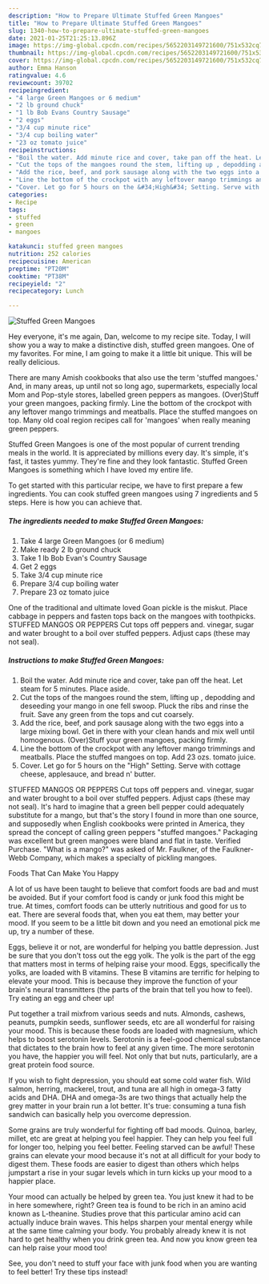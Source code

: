 ```yaml
---
description: "How to Prepare Ultimate Stuffed Green Mangoes"
title: "How to Prepare Ultimate Stuffed Green Mangoes"
slug: 1340-how-to-prepare-ultimate-stuffed-green-mangoes
date: 2021-01-25T21:25:13.896Z
image: https://img-global.cpcdn.com/recipes/5652203149721600/751x532cq70/stuffed-green-mangoes-recipe-main-photo.jpg
thumbnail: https://img-global.cpcdn.com/recipes/5652203149721600/751x532cq70/stuffed-green-mangoes-recipe-main-photo.jpg
cover: https://img-global.cpcdn.com/recipes/5652203149721600/751x532cq70/stuffed-green-mangoes-recipe-main-photo.jpg
author: Emma Hanson
ratingvalue: 4.6
reviewcount: 39702
recipeingredient:
- "4 large Green Mangoes or 6 medium"
- "2 lb ground chuck"
- "1 lb Bob Evans Country Sausage"
- "2 eggs"
- "3/4 cup minute rice"
- "3/4 cup boiling water"
- "23 oz tomato juice"
recipeinstructions:
- "Boil the water. Add minute rice and cover, take pan off the heat. Let steam for 5 minutes. Place aside."
- "Cut the tops of the mangoes round the stem, lifting up , depodding and deseeding your mango in one fell swoop. Pluck the ribs and rinse the fruit. Save any green from the tops and cut coarsely."
- "Add the rice, beef, and pork sausage along with the two eggs into a large mixing bowl. Get in there with your clean hands and mix well until homogenous. (Over)Stuff your green mangoes, packing firmly."
- "Line the bottom of the crockpot with any leftover mango trimmings and meatballs. Place the stuffed mangoes on top. Add 23 ozs. tomato juice."
- "Cover. Let go for 5 hours on the &#34;High&#34; Setting. Serve with cottage cheese, applesauce, and bread n&#39; butter."
categories:
- Recipe
tags:
- stuffed
- green
- mangoes

katakunci: stuffed green mangoes 
nutrition: 252 calories
recipecuisine: American
preptime: "PT20M"
cooktime: "PT38M"
recipeyield: "2"
recipecategory: Lunch

---
```



![Stuffed Green Mangoes](https://img-global.cpcdn.com/recipes/5652203149721600/751x532cq70/stuffed-green-mangoes-recipe-main-photo.jpg)

Hey everyone, it's me again, Dan, welcome to my recipe site. Today, I will show you a way to make a distinctive dish, stuffed green mangoes. One of my favorites. For mine, I am going to make it a little bit unique. This will be really delicious.

There are many Amish cookbooks that also use the term &#39;stuffed mangoes.&#39; And, in many areas, up until not so long ago, supermarkets, especially local Mom and Pop-style stores, labelled green peppers as mangoes. (Over)Stuff your green mangoes, packing firmly. Line the bottom of the crockpot with any leftover mango trimmings and meatballs. Place the stuffed mangoes on top. Many old coal region recipes call for &#39;mangoes&#39; when really meaning green peppers.

Stuffed Green Mangoes is one of the most popular of current trending meals in the world. It is appreciated by millions every day. It's simple, it's fast, it tastes yummy. They're fine and they look fantastic. Stuffed Green Mangoes is something which I have loved my entire life.


To get started with this particular recipe, we have to first prepare a few ingredients. You can cook stuffed green mangoes using 7 ingredients and 5 steps. Here is how you can achieve that.

<!--inarticleads1-->

##### The ingredients needed to make Stuffed Green Mangoes:

1. Take 4 large Green Mangoes (or 6 medium)
1. Make ready 2 lb ground chuck
1. Take 1 lb Bob Evan&#39;s Country Sausage
1. Get 2 eggs
1. Take 3/4 cup minute rice
1. Prepare 3/4 cup boiling water
1. Prepare 23 oz tomato juice


One of the traditional and ultimate loved Goan pickle is the miskut. Place cabbage in peppers and fasten tops back on the mangoes with toothpicks. STUFFED MANGOS OR PEPPERS Cut tops off peppers and. vinegar, sugar and water brought to a boil over stuffed peppers. Adjust caps (these may not seal). 

<!--inarticleads2-->

##### Instructions to make Stuffed Green Mangoes:

1. Boil the water. Add minute rice and cover, take pan off the heat. Let steam for 5 minutes. Place aside.
1. Cut the tops of the mangoes round the stem, lifting up , depodding and deseeding your mango in one fell swoop. Pluck the ribs and rinse the fruit. Save any green from the tops and cut coarsely.
1. Add the rice, beef, and pork sausage along with the two eggs into a large mixing bowl. Get in there with your clean hands and mix well until homogenous. (Over)Stuff your green mangoes, packing firmly.
1. Line the bottom of the crockpot with any leftover mango trimmings and meatballs. Place the stuffed mangoes on top. Add 23 ozs. tomato juice.
1. Cover. Let go for 5 hours on the &#34;High&#34; Setting. Serve with cottage cheese, applesauce, and bread n&#39; butter.


STUFFED MANGOS OR PEPPERS Cut tops off peppers and. vinegar, sugar and water brought to a boil over stuffed peppers. Adjust caps (these may not seal). It&#39;s hard to imagine that a green bell pepper could adequately substitute for a mango, but that&#39;s the story I found in more than one source, and supposedly when English cookbooks were printed in America, they spread the concept of calling green peppers &#34;stuffed mangoes.&#34; Packaging was excellent but green mangoes were bland and flat in taste. Verified Purchase. &#34;What is a mango?&#34; was asked of Mr. Faulkner, of the Faulkner-Webb Company, which makes a specialty of pickling mangoes. 

Foods That Can Make You Happy


A lot of us have been taught to believe that comfort foods are bad and must be avoided. But if your comfort food is candy or junk food this might be true. At times, comfort foods can be utterly nutritious and good for us to eat. There are several foods that, when you eat them, may better your mood. If you seem to be a little bit down and you need an emotional pick me up, try a number of these.

Eggs, believe it or not, are wonderful for helping you battle depression. Just be sure that you don't toss out the egg yolk. The yolk is the part of the egg that matters most in terms of helping raise your mood. Eggs, specifically the yolks, are loaded with B vitamins. These B vitamins are terrific for helping to elevate your mood. This is because they improve the function of your brain's neural transmitters (the parts of the brain that tell you how to feel). Try eating an egg and cheer up!

Put together a trail mixfrom various seeds and nuts. Almonds, cashews, peanuts, pumpkin seeds, sunflower seeds, etc are all wonderful for raising your mood. This is because these foods are loaded with magnesium, which helps to boost serotonin levels. Serotonin is a feel-good chemical substance that dictates to the brain how to feel at any given time. The more serotonin you have, the happier you will feel. Not only that but nuts, particularly, are a great protein food source.

If you wish to fight depression, you should eat some cold water fish. Wild salmon, herring, mackerel, trout, and tuna are all high in omega-3 fatty acids and DHA. DHA and omega-3s are two things that actually help the grey matter in your brain run a lot better. It's true: consuming a tuna fish sandwich can basically help you overcome depression. 

Some grains are truly wonderful for fighting off bad moods. Quinoa, barley, millet, etc are great at helping you feel happier. They can help you feel full for longer too, helping you feel better. Feeling starved can be awful! These grains can elevate your mood because it's not at all difficult for your body to digest them. These foods are easier to digest than others which helps jumpstart a rise in your sugar levels which in turn kicks up your mood to a happier place.

Your mood can actually be helped by green tea. You just knew it had to be in here somewhere, right? Green tea is found to be rich in an amino acid known as L-theanine. Studies prove that this particular amino acid can actually induce brain waves. This helps sharpen your mental energy while at the same time calming your body. You probably already knew it is not hard to get healthy when you drink green tea. And now you know green tea can help raise your mood too!

See, you don't need to stuff your face with junk food when you are wanting to feel better! Try  these tips  instead!

